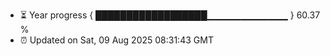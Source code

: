 - ⏳ Year progress { ██████████████████▁▁▁▁▁▁▁▁▁▁▁▁ } 60.37 %
- ⏰ Updated on Sat, 09 Aug 2025 08:31:43 GMT

